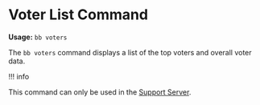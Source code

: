 # Voter List Command

**Usage:** `bb voters`

The `bb voters` command displays a list of the top voters and overall voter data.

!!! info

This command can only be used in the [Support Server](https://discord.com/invite/8kdx63YsDf).
